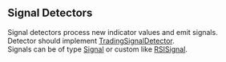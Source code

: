 ## Signal Detectors
Signal detectors process new indicator values and emit signals.  
Detector should implement [TradingSignalDetector](trading_signal_detector.py).  
Signals can be of type [Signal](../trading/signal.py) or custom like [RSISignal](relative_strength_index/relative_strength_index_signal.py).
